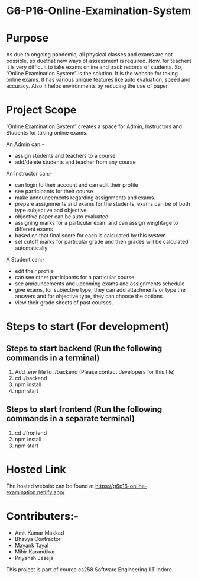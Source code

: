 # G6-P16-Online-Examination-System

# Purpose
As due to ongoing pandemic, all physical classes and exams are not possible, so duethat new ways of assessment is required. Now, for teachers it is very difficult to take exams online and track records of students. So, ”Online Examination System” is the solution. It is the website for taking online exams. It has various unique features like auto evaluation, speed and accuracy. Also it helps environments by reducing the use of paper.

# Project Scope
”Online Examination System” creates a space for Admin, Instructors and Students for
taking online exams.

An Admin can:-
* assign students and teachers to a course
* add/delete students and teacher from any course

An Instructor can:-
* can login to their account and can edit their profile
* see participants for their course
* make announcements regarding assignments and exams.
* prepare assignments and exams for the students, exams can be of both type subjective and objective
* objective paper can be auto evaluated
* assigning marks for a particular exam and can assign weightage to different exams 
* based on that final score for each is calculated by this system
* set cutoff marks for particular grade and then grades will be calculated automatically

A Student can:-
* edit their profile
* can see other participants for a particular course
* see announcements and upcoming exams and assignments schedule
* give exams, for subjective type, they can add attachments or type the answers and for objective type, they can choose the options
* view their grade sheets of past courses.

# Steps to start (For development)
## Steps to start backend (Run the following commands in a terminal)
1) Add .env file to ./backend (Please contact developers for this file)
2) cd ./backend
3) npm install
4) npm start

## Steps to start frontend (Run the following commands in a separate terminal)
1) cd ./frontend
2) npm install
3) npm start

# Hosted Link
The hosted website can be found at https://g6p16-online-examination.netlify.app/

# Contributers:-
* Amit Kumar Makkad
* Bhavya Contractor
* Mayank Tayal
* Mihir Karandikar
* Priyansh Jaseja

This project is part of cource cs258 Software Engineering IIT Indore.

